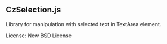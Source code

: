 CzSelection.js
--------------

Library for manipulation with selected text in TextArea element.

License: New BSD License

